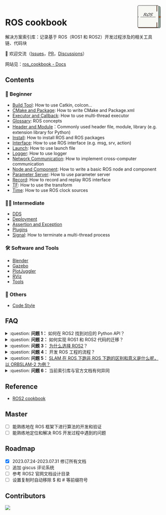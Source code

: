 <img src="_media/favicon.png" align="right" width="15%">

# ROS cookbook

解决方案索引库：记录基于 ROS（ROS1 和 ROS2）开发过程涉及的相关工具链、代码块

:raised_eyebrow: 欢迎交流（[Issues](https://github.com/Natsu-Akatsuki/ros_cookbook/issues)，[PR](https://github.com/Natsu-Akatsuki/ros_cookbook/pulls)，[Discussions](https://github.com/Natsu-Akatsuki/ros_cookbook/discussions)）

网站见：[ros_cookbook - Docs](https://natsu-akatsuki.github.io/ros_cookbook/)

## Contents

### :child: Beginner

- [Build Tool](Beginner/Build%20Tool.md): How to use Catkin, colcon...
- [CMake and Package](Beginner/CMake%20and%20Package.md): How to write CMake and Package.xml
- [Executor and Callback](Beginner/Executor%20and%20Callback.md): How to use multi-thread executor
- [Glossary](Beginner/Glossary.md): ROS concepts
- [Header and Module](Beginner/Header%20and%20Module.md)：Commonly used header file, module, library (e.g. extension library for Python)
- [Install](Beginner/Install.md): How to install ROS and ROS packages
- [Interface](Beginner/Interface.md): How to use ROS interface (e.g. msg, srv, action)
- [Launch](Beginner/Launch.md): How to use launch file
- [Logger](Beginner/Logger.md): How to use logger
- [Network Communication](Beginner/Network.md): How to implement cross-computer communication
- [Node and Component](Beginner/Node%20and%20Component.md): How to write a basic ROS node and component
- [Parameter Server](Beginner/Parameter%20Server.md): How to use parameter server
- [Record](Beginner/Record.md): How to record and replay ROS interface
- [TF](Beginner/TF.md): How to use the transform
- [Time](Beginner/Time.md): How to use ROS clock sources

### :student: Intermediate

- [DDS](Intermediate/DDS.md)
- [Deployment](Intermediate/Deployment.md)
- [Assertion and Exception](Intermediate/Assertion%20and%20Exception.md)
- [Plugins](Intermediate/Plugins.md)
- [Signal](Intermediate/Signal.md): How to terminate a multi-thread process

### :hammer_and_wrench: Software and Tools

- [Blender](Software%20and%20Tools/Blender.md)
- [Gazebo](Software%20and%20Tools/Gazebo.md)
- [PlotJuggler](Software%20and%20Tools/PlotJuggler.md)
- [RViz](Software%20and%20Tools/RViz.md)
- [Tools](Software%20and%20Tools/Tools.md)

### :memo: Others

- [Code Style](Others/Code%20Style.md)

## FAQ

<details>
    <summary>:question: <b>问题 1：</b>
        如何在 ROS2 找到对应的 Python API？
    </summary>

根据`C++`的相关代码和 API 进行初筛，然后再查看 [rclpy API 文档](https://docs.ros2.org/latest/api/rclpy/index.html)，找到对应的模块和代码接口，继而实现迁移

</details>

<details>
    <summary>:question: <b>问题 2：</b>
        如何实现 ROS1 和 ROS2 代码的迁移？
    </summary>

- [ ] 过一遍 ChatGPT
- [ ] 经验泛化（谷歌，Stack Overflow，百度，曾经遇到过......）
- [ ] 查看例程

</details>

<details>
    <summary>:question: <b>问题 3：</b>
        <a href="https://design.ros2.org/articles/why_ros2.html">为什么选择 ROS2</a>？
    </summary>
</details>

<details>
    <summary>:question: <b>问题 4：</b>
        开发 ROS 工程的流程？
    </summary>

- [ ] 明确程序的功能，明确程序的输入和输出
- [ ] 进行快速原型开发，验证程序的功能
- [ ] 优化程序，提高程序的性能

</details>

<details>
    <summary>:question: <b>问题 5：</b>
        <a href="https://www.zhihu.com/question/527984200/answer/2447182557">SLAM 在 ROS 下跑非 ROS 下跑的区别和意义是什么呢，以 ORBSLAM-2 为例？</a>
    </summary>

在 ROS 框架下开发和验证算法会更加的方便。首先，有丰富的三方支持。比如，我们可以直接使用厂家提供的 ROS 平台下的程序来读取传感器的数据，而不用自己再写程序来读取数据，而当然前提是供应商提供了相关的程序。其次，ROS 框架下包含一套进程通信的架构。通过消息的订阅和发布，回调函数的处理，我们就能够快速地实现进程通信。提供了算法开发和验证的一系列工具链。比如进行数据可视化的 RViz，数据录制的 rosbag，仿真平台 Gazebo

以 ORBSLAM2 为例，如果不依赖 ROS 的话，第一要自己手写对传感器数据读取的程序，第二，设计的算法如果是分模块，模块之间要通讯的话，还要
考量如何通讯；第三，还要写可视化的程序。凡此，都要花费大量的时间。

</details>

<details>
    <summary>:question: <b>问题 6：</b>
        当前索引库与官方文档有何异同
    </summary>

其实在编者多次浏览官方文档后，会觉得官方文档已提供了详细的线索和解决方案，当前索引库只是多了 ROS1 和 ROS2 的整合和部分工程上的线索

</details>

## Reference

- [ROS2 cookbook](https://github.com/mikeferguson/ros2_cookbook)

## Master

- [ ] 能熟练地在 ROS 框架下进行算法的开发和验证
- [ ] 能熟练地定位和解决 ROS 开发过程中遇到的问题

## Roadmap

- [x] 2023.07.24-2023.07.31 修订所有文档
- [ ] 追加 giscus 评论系统
- [ ] 参考 ROS2 官网文档设计目录
- [ ] 设置复制时自动移除 $ 和 # 等前缀符号

## Contributors

<a href="https://github.com/Natsu-Akatsuki">
  <img src="https://contrib.rocks/image?repo=Natsu-Akatsuki/ros_cookbook" />
</a>